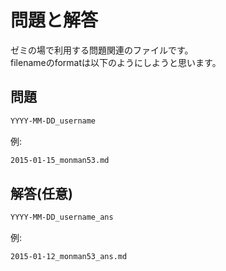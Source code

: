 # 問題と解答
ゼミの場で利用する問題関連のファイルです。  
filenameのformatは以下のようにしようと思います。  

## 問題
```sh
YYYY-MM-DD_username
```
例:
```sh
2015-01-15_monman53.md
```

## 解答(任意)
```sh
YYYY-MM-DD_username_ans
```
例:
```sh
2015-01-12_monman53_ans.md
```
